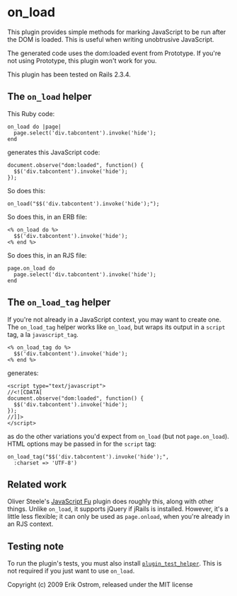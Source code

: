 on_load
=======

This plugin provides simple methods for marking JavaScript to be run
after the DOM is loaded. This is useful when writing unobtrusive
JavaScript.

The generated code uses the dom:loaded event from Prototype. If you're
not using Prototype, this plugin won't work for you.

This plugin has been tested on Rails 2.3.4.

The `on_load` helper
--------------------

This Ruby code:

    on_load do |page|
      page.select('div.tabcontent').invoke('hide');
    end

generates this JavaScript code:

    document.observe("dom:loaded", function() {
      $$('div.tabcontent').invoke('hide');
    });

So does this:

    on_load("$$('div.tabcontent').invoke('hide');");

So does this, in an ERB file:

    <% on_load do %>
      $$('div.tabcontent').invoke('hide');
    <% end %>

So does this, in an RJS file:

    page.on_load do
      page.select('div.tabcontent').invoke('hide');
    end

The `on_load_tag` helper
------------------------

If you're not already in a JavaScript context, you may want to create
one. The `on_load_tag` helper works like `on_load`, but wraps its output in a `script` tag, a la `javascript_tag`.

    <% on_load_tag do %>
      $$('div.tabcontent').invoke('hide');
    <% end %>

generates:

    <script type="text/javascript">
    //<![CDATA[
    document.observe("dom:loaded", function() {
      $$('div.tabcontent').invoke('hide');
    });
    //]]>
    </script>

as do the other variations you'd expect from `on_load` (but not
`page.on_load`). HTML options may be passed in for the `script` tag:

    on_load_tag("$$('div.tabcontent').invoke('hide');",
      :charset => 'UTF-8')

Related work
------------

Oliver Steele's [JavaScript Fu][jsfu] plugin does roughly this, along
with other things. Unlike `on_load`, it supports jQuery if jRails is
installed. However, it's a little less flexible; it can only be used
as `page.onload`, when you're already in an RJS context.

[jsfu]: http://github.com/osteele/javascript_fu/tree/master

Testing note
------------

To run the plugin's tests, you must also install [`plugin_test_helper`][pth]. This is not required if you just want to use `on_load`.

[pth]: http://github.com/pluginaweek/plugin_test_helper/tree/master

Copyright (c) 2009 Erik Ostrom, released under the MIT license
